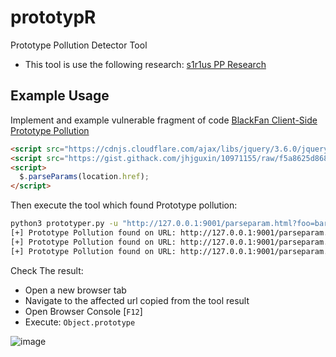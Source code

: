 # prototypR

Prototype Pollution Detector Tool

- This tool is use the following research: [s1r1us PP Research](https://blog.s1r1us.ninja/research/PP)




## Example Usage

Implement and example vulnerable fragment of code [BlackFan Client-Side Prototype Pollution](https://github.com/BlackFan/client-side-prototype-pollution/blob/master/pp/jquery-parseparam.md)

```html
<script src="https://cdnjs.cloudflare.com/ajax/libs/jquery/3.6.0/jquery.min.js"></script>
<script src="https://gist.githack.com/jhjguxin/10971155/raw/f5a8625d868cca305387252dd3293864868d455d/jquery.parseparams.js"></script>
<script>
  $.parseParams(location.href);
</script>
```

Then execute the tool which found Prototype pollution:


```bash
python3 prototyper.py -u "http://127.0.0.1:9001/parseparam.html?foo=bar"                                                          
[+] Prototype Pollution found on URL: http://127.0.0.1:9001/parseparam.html?foo=bar&x.__proto__.edcbcab=edcbcab
[+] Prototype Pollution found on URL: http://127.0.0.1:9001/parseparam.html?foo=bar&__proto__.baaebfc=baaebfc
[+] Prototype Pollution found on URL: http://127.0.0.1:9001/parseparam.html?foo=bar&constructor.prototype.cfbacfd=cfbacfd

```

Check The result:

- Open a new browser tab
- Navigate to the affected url copied from the tool result
- Open Browser Console [`F12`]
- Execute: `Object.prototype`

![image](https://github.com/user-attachments/assets/34051295-a7f6-4e37-89dc-5b379c7b71ee)


